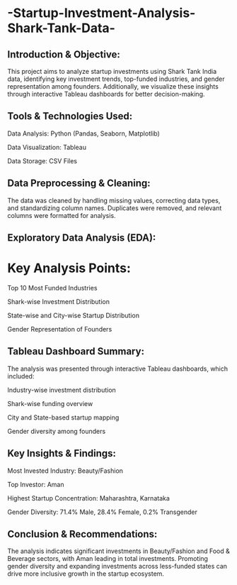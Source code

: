 # -Startup-Investment-Analysis-Shark-Tank-Data-

## Introduction & Objective:

This project aims to analyze startup investments using Shark Tank India data, identifying key investment trends, top-funded industries, and gender representation among founders. Additionally, we visualize these insights through interactive Tableau dashboards for better decision-making.

## Tools & Technologies Used:

Data Analysis: Python (Pandas, Seaborn, Matplotlib)

Data Visualization: Tableau

Data Storage: CSV Files

## Data Preprocessing & Cleaning:

The data was cleaned by handling missing values, correcting data types, and standardizing column names. Duplicates were removed, and relevant columns were formatted for analysis.

## Exploratory Data Analysis (EDA):

# Key Analysis Points:

Top 10 Most Funded Industries

Shark-wise Investment Distribution

State-wise and City-wise Startup Distribution

Gender Representation of Founders

## Tableau Dashboard Summary:

The analysis was presented through interactive Tableau dashboards, which included:

Industry-wise investment distribution

Shark-wise funding overview

City and State-based startup mapping

Gender diversity among founders

## Key Insights & Findings:

Most Invested Industry: Beauty/Fashion

Top Investor: Aman

Highest Startup Concentration: Maharashtra, Karnataka

Gender Diversity: 71.4% Male, 28.4% Female, 0.2% Transgender

## Conclusion & Recommendations:

The analysis indicates significant investments in Beauty/Fashion and Food & Beverage sectors, with Aman leading in total investments. Promoting gender diversity and expanding investments across less-funded states can drive more inclusive growth in the startup ecosystem.










